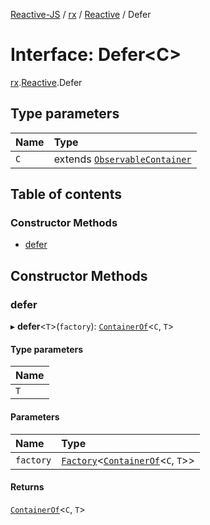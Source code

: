 [Reactive-JS](../README.md) / [rx](../modules/rx.md) / [Reactive](../modules/rx.Reactive.md) / Defer

# Interface: Defer<C\>

[rx](../modules/rx.md).[Reactive](../modules/rx.Reactive.md).Defer

## Type parameters

| Name | Type |
| :------ | :------ |
| `C` | extends [`ObservableContainer`](rx.ObservableContainer.md) |

## Table of contents

### Constructor Methods

- [defer](rx.Reactive.Defer.md#defer)

## Constructor Methods

### defer

▸ **defer**<`T`\>(`factory`): [`ContainerOf`](../modules/containers.md#containerof)<`C`, `T`\>

#### Type parameters

| Name |
| :------ |
| `T` |

#### Parameters

| Name | Type |
| :------ | :------ |
| `factory` | [`Factory`](../modules/functions.md#factory)<[`ContainerOf`](../modules/containers.md#containerof)<`C`, `T`\>\> |

#### Returns

[`ContainerOf`](../modules/containers.md#containerof)<`C`, `T`\>
